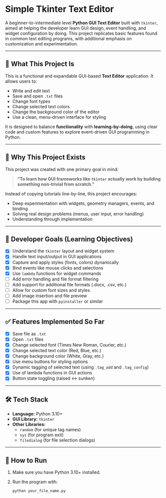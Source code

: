 # Simple Tkinter Text Editor

A beginner-to-intermediate level **Python GUI Text Editor** built with `tkinter`, aimed at helping the developer learn GUI design, event handling, and widget configuration by doing. This project replicates basic features found in common text editing programs, with additional emphasis on customization and experimentation.

---

## 📌 What This Project Is

This is a functional and expandable GUI-based **Text Editor** application. It allows users to:

- Write and edit text
- Save and open `.txt` files
- Change font types
- Change selected text colors
- Change the background color of the editor
- Use a clean, menu-driven interface for styling

It is designed to balance **functionality** with **learning-by-doing**, using clear code and custom features to explore event-driven GUI programming in Python.

---

## 🎯 Why This Project Exists

This project was created with one primary goal in mind:

> **"To learn how GUI frameworks like `tkinter` actually work by building something non-trivial from scratch."**

Instead of copying tutorials line-by-line, this project encourages:
- Deep experimentation with widgets, geometry managers, events, and binding
- Solving real design problems (menus, user input, error handling)
- Understanding through implementation

---

## 🧠 Developer Goals (Learning Objectives)

- [x] Understand the `tkinter` layout and widget system
- [x] Handle text input/output in GUI applications
- [x] Capture and apply styles (fonts, colors) dynamically
- [x] Bind events like mouse clicks and selections
- [x] Use `lambda` functions for widget commands
- [ ] Add error handling and file format filtering
- [ ] Add support for additional file formats (.docx, .csv, etc.)
- [ ] Allow for custom font sizes and styles
- [ ] Add image insertion and file preview
- [ ] Package this app with `pyinstaller` or similar

---

## ✅ Features Implemented So Far

- [x] Save file as `.txt`
- [x] Open `.txt` files
- [x] Change selected font (Times New Roman, Courier, etc.)
- [x] Change selected text color (Red, Blue, etc.)
- [x] Change background color (White, Gray, etc.)
- [x] Use menu buttons for styling options
- [x] Dynamic tagging of selected text (using `.tag_add` and `.tag_config`)
- [x] Use of lambda functions in GUI actions
- [x] Button state toggling (raised ↔ sunken)

---

## 🛠️ Tech Stack

- **Language:** Python 3.10+
- **GUI Library:** `tkinter`
- **Other Libraries:**
  - `random` (for unique tag names)
  - `sys` (for program exit)
  - `filedialog` (for file selection dialogs)

---

## 📝 How to Run

1. Make sure you have Python 3.10+ installed.
2. Run the program with:

   ```bash
   python your_file_name.py
